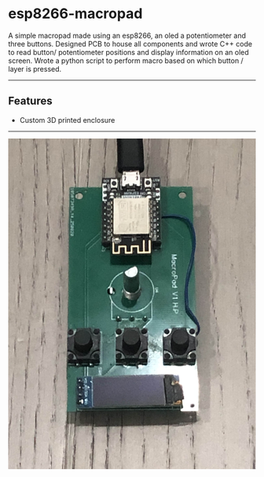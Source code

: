 # esp8266-macropad

A simple macropad made using an esp8266, an oled a potentiometer and three buttons. Designed PCB to house all components and wrote C++ code to read button/ potentiometer positions and display information on an oled screen. Wrote a python script to perform macro based on which button / layer is pressed.

---

## Features
- Custom 3D printed enclosure

---

![MacroPad](macropad_1.jpg)
